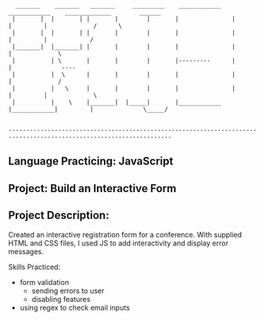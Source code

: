 ```
  _______    _______   _______     _________    ____________    ____________    _____________        ______
 |       |  |       | |       |        |       |               |            |         |             /      \
 |       |  |       | |       |        |       |               |            |         |            /
 |_______|  |_______| |       |        |       |               |                      |             \       
 |          | \       |       |        |       |---------      |                      |              ----     
 |          |  \      |       |        |       |               |                      |             /    
 |          |   \     |       |        |       |               |            |         |             \         
 |          |    \    |_______|  |_____|       |____________   |____________|         |              \_____/   


--------------------------------------------------------------------------------------------------------------------
```
## Language Practicing: JavaScript
## Project: Build an Interactive Form
## Project Description:
Created an interactive registration form for a conference. With supplied HTML and CSS files, I used JS to add interactivity and display error messages. 


Skills Practiced:
- form validation
  - sending errors to user
  - disabling features
- using regex to check email inputs
